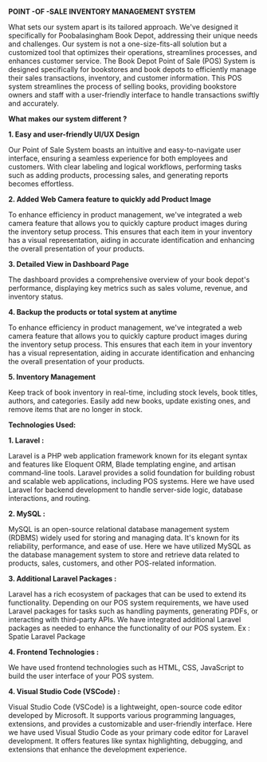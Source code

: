 <b> POINT -OF -SALE INVENTORY MANAGEMENT SYSTEM </b>

What sets our system apart is its tailored approach. We've designed it specifically for Poobalasingham Book Depot, addressing their unique needs and challenges. Our system is not a one-size-fits-all solution but a customized tool that optimizes their operations, streamlines processes, and enhances customer service. The Book Depot Point of Sale (POS) System is designed specifically for bookstores and book depots to efficiently manage their sales transactions, inventory, and customer information. This POS system streamlines the process of selling books, providing bookstore owners and staff with a user-friendly interface to handle transactions swiftly and accurately.

<b>What makes our system different ?</b>

 <b>1. Easy and user-friendly UI/UX Design</b>
       <p>Our Point of Sale System boasts an intuitive and easy-to-navigate user interface, ensuring a seamless experience for both employees and customers. With clear labeling and logical workflows, performing tasks such as adding products, processing sales, and generating reports becomes effortless.</p> 
 <b>2. Added Web Camera feature to quickly add Product Image</b>
     <p>To enhance efficiency in product management, we've integrated a web camera feature that allows you to quickly capture product images during the inventory setup process. This ensures that each item in your inventory has a visual representation, aiding in accurate identification and enhancing the overall presentation of your products.</p>
 <b>3. Detailed View in Dashboard Page</b>
      <p>The dashboard provides a comprehensive overview of your book depot's performance, displaying key metrics such as sales volume, revenue, and inventory status. </p>
 <b>4. Backup the products or total system at anytime</b>
     <p>To enhance efficiency in product management, we've integrated a web camera feature that allows you to quickly capture product images during the inventory setup process. This ensures that each item in your inventory has a visual representation, aiding in accurate identification and enhancing the overall presentation of your products.</p>
 <b>5. Inventory Management</b>
        <p>Keep track of book inventory in real-time, including stock levels, book titles, authors, and categories. Easily add new books, update existing ones, and remove items that are no longer in stock.</p>


<b>Technologies Used:</b>

<b>1. Laravel : </b> <p>Laravel is a PHP web application framework known for its elegant syntax and features like Eloquent ORM, Blade templating engine, and artisan command-line tools. Laravel provides a solid foundation for building robust and scalable web applications, including POS systems. Here we have used Laravel for backend development to handle server-side logic, database interactions, and routing.</p>

<b>2. MySQL : </b> <p>MySQL is an open-source relational database management system (RDBMS) widely used for storing and managing data. It's known for its reliability, performance, and ease of use. Here we have utilized MySQL as the database management system to store and retrieve data related to products, sales, customers, and other POS-related information.</p>

<b>3. Additional Laravel Packages : </b> <p>Laravel has a rich ecosystem of packages that can be used to extend its functionality. Depending on our POS system requirements, we have used Laravel packages for tasks such as handling payments, generating PDFs, or interacting with third-party APIs. We have integrated additional Laravel packages as needed to enhance the functionality of our POS system. Ex : Spatie Laravel Package</p>

<b>4. Frontend Technologies : </b> <p>We have used frontend technologies such as HTML, CSS, JavaScript to build the user interface of your POS system.</p>

<b>4. Visual Studio Code (VSCode) : </b><p>Visual Studio Code (VSCode) is a lightweight, open-source code editor developed by Microsoft. It supports various programming languages, extensions, and provides a customizable and user-friendly interface. Here we have used Visual Studio Code as your primary code editor for Laravel development. It offers features like syntax highlighting, debugging, and extensions that enhance the development experience.</p>

   

